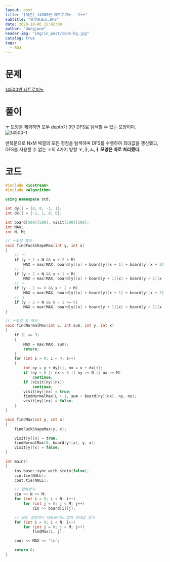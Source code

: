 ```yaml
---
layout: post
title: "[백준] 14500번 테트로미노 - C++"
subtitle: "브루트포스,DFS"
date: 2020-10-06 22:42:00
author: "dongjune"
header-img: "img/in_post/code-bg.jpg"
catalog: true
tags:
  - BOJ
---
```


# 문제

[14500번 테트로미노](https://www.acmicpc.net/problem/14500)

# 풀이

ㅜ 모양을 제외하면 모두 depth가 3인 DFS로 탐색할 수 있는 모양이다.  
![14500-1](https://user-images.githubusercontent.com/53213397/117606918-dbc07a00-b195-11eb-95f5-da3ef0029d8e.png)

반복문으로 NxM 배열의 모든 정점을 탐색하며 DFS를 수행하여 최대값을 갱신했고, DFS를 사용할 수 없는 ㅜ의 4가지 방향 **ㅜ,ㅏ,ㅗ,ㅓ 모양은 따로 처리했다.**

# 코드
```c++
#include <iostream>
#include <algorithm>

using namespace std;

int dy[] = {0, 0, -1, 1};
int dx[] = {-1, 1, 0, 0};

int board[500][500], visit[500][500];
int MAX;
int N, M;

// ㅜ모양 체크
void findFuckShapeMax(int y, int x)
{
    // ㅜ
    if (y + 1 < N && x + 2 < M)
        MAX = max(MAX, board[y][x] + board[y][x + 1] + board[y][x + 2] + board[y + 1][x + 1]);
    // ㅏ
    if (y + 2 < N && x + 1 < M)
        MAX = max(MAX, board[y][x] + board[y + 1][x] + board[y + 1][x + 1] + board[y + 2][x]);
    // ㅗ
    if (y - 1 >= 0 && x + 2 < M)
        MAX = max(MAX, board[y][x] + board[y][x + 1] + board[y][x + 2] + board[y - 1][x + 1]);
    // ㅓ
    if (y + 2 < N && x - 1 >= 0)
        MAX = max(MAX, board[y][x] + board[y + 1][x] + board[y + 1][x - 1] + board[y + 2][x]);
}

// ㅜ모양 외 체크
void findNormalMax(int L, int sum, int y, int x)
{
    if (L == 3)
    {
        MAX = max(MAX, sum);
        return;
    }
    for (int i = 0; i < 4; i++)
    {
        int ny = y + dy[i], nx = x + dx[i];
        if (ny < 0 || nx < 0 || ny >= N || nx >= M)
            continue;
        if (visit[ny][nx])
            continue;
        visit[ny][nx] = true;
        findNormalMax(L + 1, sum + board[ny][nx], ny, nx);
        visit[ny][nx] = false;
    }
}

void findMax(int y, int x)
{
    findFuckShapeMax(y, x);

    visit[y][x] = true;
    findNormalMax(0, board[y][x], y, x);
    visit[y][x] = false;
}

int main()
{
    ios_base::sync_with_stdio(false);
    cin.tie(NULL);
    cout.tie(NULL);

    // 입력받기
    cin >> N >> M;
    for (int i = 0; i < N; i++)
        for (int j = 0; j < M; j++)
            cin >> board[i][j];

    // 모든 정점마다 테트로미노 합의 최대값 찾기
    for (int i = 0; i < N; i++)
        for (int j = 0; j < M; j++)
            findMax(i, j);

    cout << MAX << '\n';

    return 0;
}
```
